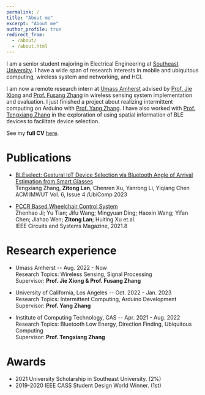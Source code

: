 ```yaml
---
permalink: /
title: "About me"
excerpt: "About me"
author_profile: true
redirect_from: 
  - /about/
  - /about.html
---
```


I am a senior student majoring in Electrical Engineering at [Southeast University](https://www.seu.edu.cn/). I have a wide span of research interests in mobile and ubiquitous computing, wireless system and networking, and HCI. 

I am now a remote research intern at [Umass Amherst](https://www.umass.edu/) advised by [Prof. Jie Xiong](https://people.cs.umass.edu/~jxiong/) and [Prof. Fusang Zhang](https://people.ucas.edu.cn/~zhangfusang?language=en) in wireless sensing system implementation and evaluation. I just finished a project about realizing intermittent computing on Arduino with [Prof. Yang Zhang](https://yangzhang.dev/). I have also worked with [Prof. Tengxiang Zhang](https://txzhang.info/) in the exploration of using spatial information of BLE devices to facilitate device selection. 

See my **full CV** [here](http://zitonglan.github.io/files/cv_zitonglan.pdf).

Publications
======
* [BLEselect: Gestural IoT Device Selection via Bluetooth Angle of Arrival Estimation from Smart Glasses](http://zitonglan.github.io/files/BLEselect.pdf)<br>
  Tengxiang Zhang, **Zitong Lan**, Chenren Xu, Yanrong Li, Yiqiang Chen<br>
  ACM IMWUT Vol. 6, Issue 4 /UbiComp 2023


* [PCCR Based Wheelchair Control System](http://zitonglan.github.io/files/pccr.pdf)<br>
  Zhenhao Ji; Yu Tian; Jifu Wang; Mingyuan Ding; Haoxin Wang; Yifan Chen; Jiahao Wen; **Zitong Lan**; Huiting Xu et.al.<br> 
  IEEE Circuits and Systems Magazine, 2021.8


Research experience
======
* Umass Amherst -- Aug. 2022 - Now<br>
  Research Topics: Wireless Sensing, Signal Processing<br>
  Supervisor: **Prof. Jie Xiong & Prof. Fusang Zhang**

* University of California, Los Angeles -- Oct. 2022 - Jan. 2023<br>
  Research Topics: Intermittent Computing, Arduino Development<br>
  Supervisor: **Prof. Yang Zhang**

* Institute of Computing Technology, CAS --  Apr. 2021 - Aug. 2022<br>
  Research Topics: Bluetooth Low Energy, Direction Finding, Ubiquitous Computing<br>
  Supervisor: **Prof. Tengxiang Zhang**

Awards
=====
* 2021 University Scholarship in Southeast University. (2%)
* 2019-2020 IEEE CASS Student Design World Winner. (1st)